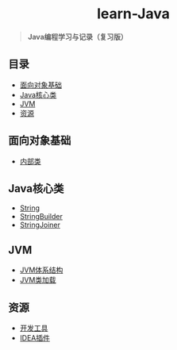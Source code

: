 <div align="center">

<h1>learn-Java</h1>

</div>

> **Java编程学习与记录（复习版）**

<h2>目录</h2>

- [面向对象基础](#面向对象基础)
- [Java核心类](#java核心类)
- [JVM](#jvm)
- [资源](#资源)

## 面向对象基础

- [内部类](./01-面向对象基础/Nested_Class.md)

## Java核心类

- [String](./02-Java核心类/String.md)
- [StringBuilder](./02-Java核心类/StringBuilder.md)
- [StringJoiner](./02-Java核心类/StringJoiner.md)

## JVM

- [JVM体系结构](./03-JVM/JVM体系结构.md)
- [JVM类加载](./03-JVM/JVM类加载.md)

## 资源


- [开发工具](./00-资源/开发工具.md)
- [IDEA插件](./00-资源/IDEA插件.md)